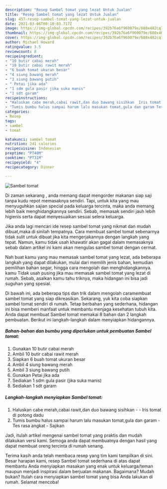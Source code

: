 ```yaml
---
description: "Resep Sambel tomat yang lezat Untuk Jualan"
title: "Resep Sambel tomat yang lezat Untuk Jualan"
slug: 457-resep-sambel-tomat-yang-lezat-untuk-jualan
date: 2021-03-06T00:10:03.717Z
image: https://img-global.cpcdn.com/recipes/392b76a6f960079e/680x482cq70/sambel-tomat-foto-resep-utama.jpg
thumbnail: https://img-global.cpcdn.com/recipes/392b76a6f960079e/680x482cq70/sambel-tomat-foto-resep-utama.jpg
cover: https://img-global.cpcdn.com/recipes/392b76a6f960079e/680x482cq70/sambel-tomat-foto-resep-utama.jpg
author: Michael Howard
ratingvalue: 3.5
reviewcount: 8
recipeingredient:
- "10 butir cabai merah"
- "10 butir cabai rawit merah"
- "6 buah tomat ukuran besar"
- "4 siung bawang merah"
- "3 siung bawang putih"
- " Petai jika ada"
- "1 sdm gula pasir jika suka manis"
- "1 sdt garam"
recipeinstructions:
- "Haluskan cabe merah,cabai rawit,dan duo bawang sisihkan  Iris tomat di potong dadu"
- "Tumis bumbu halus sampai harum lalu masukan tomat,gula dan garam Tes rasa angkat  Sajikan"
categories:
- Resep
tags:
- sambel
- tomat

katakunci: sambel tomat 
nutrition: 241 calories
recipecuisine: Indonesian
preptime: "PT40M"
cooktime: "PT31M"
recipeyield: "4"
recipecategory: Dinner

---
```



![Sambel tomat](https://img-global.cpcdn.com/recipes/392b76a6f960079e/680x482cq70/sambel-tomat-foto-resep-utama.jpg)

Di zaman  sekarang , anda memang dapat mengorder makanan siap saji tanpa kudu repot memasaknya sendiri. Tapi, untuk kita yang mau menyuguhkan sajian special pada keluarga tercinta, maka anda memang lebih baik menghidangkannya sendiri. Sebab, memasak sendiri jauh lebih higienis serta dapat menyesuaikan sesuai selera keluarga.

Jika anda lagi mencari ide resep sambel tomat yang nikmat dan mudah dibuat,maka di sinilah tempatnya. Cara membuat sambel tomat  sebenarnya tidak sulit untuk dibuat jika kita mengerjakannya dengan langkah yang tepat. Namun, kamu tidak usah khawatir akan gagal dalam memasaknya 
sebab dalam artikel ini kami akan mengulas sambel tomat dengan cermat.  



Nah buat kamu yang mau memasak sambel tomat yang lezat, ada beberapa langkah yang dapat dilakukan, mulai dari memilih jenis bahan, kemudian pemilihan bahan segar, hingga cara mengolah dan menghidangkannya. kamu Tidak usah pusing jika mau memasak sambel tomat yang lezat di rumah. Sebab, asalkan kamu  tahu triknya, maka hidangan ini bisa jadi suguhan yang spesial.

Di bawah ini, ada beberapa tips dan trik dalam mengolah caramembuat sambel tomat yang siap dikreasikan. Sekarang, yuk kita coba siapkan sambel tomat sendiri di rumah. Tetap berbahan yang sederhana, hidangan ini bisa memberi manfaat untuk membantu menjaga kesehatan tubuh kita. Anda dapat membuat Sambel tomat memakai 8 bahan dan 2 langkah pembuatan. Berikut ini langkah-langkah dalam menyiapkan hidangannya.

<!--inarticleads1-->

##### Bahan-bahan dan bumbu yang diperlukan untuk pembuatan Sambel tomat:

1. Gunakan 10 butir cabai merah
1. Ambil 10 butir cabai rawit merah
1. Siapkan 6 buah tomat ukuran besar
1. Ambil 4 siung bawang merah
1. Ambil 3 siung bawang putih
1. Gunakan  Petai jika ada
1. Sediakan 1 sdm gula pasir (jika suka manis)
1. Sediakan 1 sdt garam




<!--inarticleads2-->

##### Langkah-langkah menyiapkan Sambel tomat:

1. Haluskan cabe merah,cabai rawit,dan duo bawang sisihkan -  - Iris tomat di potong dadu
1. Tumis bumbu halus sampai harum lalu masukan tomat,gula dan garam - Tes rasa angkat  - Sajikan




Jadi, itulah artikel mengenai  sambel tomat  yang praktis dan mudah dilakukan versi kami. Semoga anda dapat membuatnya dengan hasil yang dapat membuat oreng tercinta di rumah senang. 

Terima kasih anda telah membaca resep yang tim kami tampilkan di sini. Besar harapan kami, resep  Sambel tomat sederhana di atas dapat membantu Anda menyiapkan masakan yang enak untuk keluarga/teman maupun menjadi inspirasi dalam berjualan makanan. Bagaimana? Mudah bukan? Itulah cara menyiapkan sambel tomat yang bisa Anda lakukan di rumah. Selamat mencoba!

